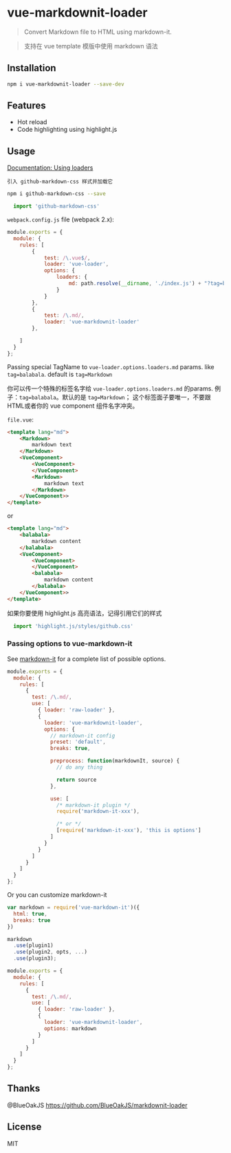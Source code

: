 # vue-markdownit-loader

> Convert Markdown file to HTML using markdown-it.

> 支持在 vue template 模版中使用 markdown 语法

## Installation

```bash
npm i vue-markdownit-loader --save-dev
```

## Features
- Hot reload
- Code highlighting using highlight.js

## Usage
[Documentation: Using loaders](http://webpack.github.io/docs/using-loaders.html)

`引入 github-markdown-css 样式并加载它`

```bash
npm i github-markdown-css --save
```

```javascript
  import 'github-markdown-css'
```

`webpack.config.js` file (webpack 2.x):

```javascript
module.exports = {
  module: {
    rules: [
    	{
    		test: /\.vue$/,
    		loader: 'vue-loader',
    		options: {
    			loaders: {
    				md: path.resolve(__dirname, './index.js') + "?tag=balabala"
    			}
    		}
    	},
    	{
      		test: /\.md/,
      		loader: 'vue-markdownit-loader'
    	},

    ]
  }
};
```

Passing special TagName to `vue-loader.options.loaders.md` params. like `tag=balabala`. default is `tag=Markdown`

你可以传一个特殊的标签名字给 `vue-loader.options.loaders.md` 的params. 例子：`tag=balabala`。默认的是 `tag=Markdown`；
这个标签面子要唯一，不要跟HTML或者你的 vue component 组件名字冲突。

`file.vue`:

```html
<template lang="md">
	<Markdown>
		markdown text
	</Markdown>
	<VueComponent>
		<VueComponent>
		</VueComponent>
		<Markdown>
			markdown text
		</Markdown>
	</VueComponent>>
</template>
```
or 

```html
<template lang="md">
	<balabala>
		markdown content
	</balabala>
	<VueComponent>
		<VueComponent>
		</VueComponent>
		<balabala>
			markdown content
		</balabala>
	</VueComponent>>
</template>
```
如果你要使用 highlight.js 高亮语法，记得引用它们的样式
```javascript
  import 'highlight.js/styles/github.css'
```

### Passing options to vue-markdown-it

See [markdown-it](https://github.com/markdown-it/markdown-it#init-with-presets-and-options) for a complete list of possible options.

```javascript
module.exports = {
  module: {
    rules: [
      {
        test: /\.md/,
        use: [
          { loader: 'raw-loader' },
          {
            loader: 'vue-markdownit-loader',
            options: {
              // markdown-it config
              preset: 'default',
              breaks: true,

              preprocess: function(markdownIt, source) {
                // do any thing

                return source
              },

              use: [
                /* markdown-it plugin */
                require('markdown-it-xxx'),

                /* or */
                [require('markdown-it-xxx'), 'this is options']
              ]
            }
          }
        ]
      }
    ]
  }
};
```

Or you can customize markdown-it

```javascript
var markdown = require('vue-markdown-it')({
  html: true,
  breaks: true
})

markdown
  .use(plugin1)
  .use(plugin2, opts, ...)
  .use(plugin3);

module.exports = {
  module: {
    rules: [
      {
        test: /\.md/,
        use: [
          { loader: 'raw-loader' },
          {
            loader: 'vue-markdownit-loader',
            options: markdown
          }
        ]
      }
    ]
  }
};
```


## Thanks

@BlueOakJS https://github.com/BlueOakJS/markdownit-loader

## License
MIT